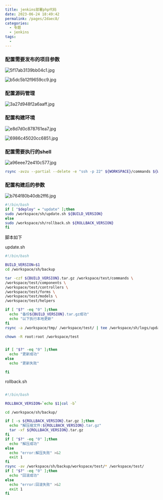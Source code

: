 ```yaml
---
title: jenkins部署php代码
date: 2023-06-24 18:49:42
permalink: /pages/2daec8/
categories:
  - 专题
  - jenkins
tags:
  - 
---
```


### 配置需要发布的项目参数



![5f17ab3139bb04c1.jpg](http://pic.zzppjj.top/LightPicture/2023/06/5f17ab3139bb04c1.jpg)



![b5dc5b12f9659cc9.jpg](http://pic.zzppjj.top/LightPicture/2023/06/b5dc5b12f9659cc9.jpg)

### 配置源码管理

![3a27d948f2a6aaff.jpg](http://pic.zzppjj.top/LightPicture/2023/06/3a27d948f2a6aaff.jpg)

### 配置构建环境

![e8d7d0c878761ea7.jpg](http://pic.zzppjj.top/LightPicture/2023/06/e8d7d0c878761ea7.jpg)

![6986c45020cc6851.jpg](http://pic.zzppjj.top/LightPicture/2023/06/6986c45020cc6851.jpg)

### 配置需要执行的shell

![a96eee72e410c577.jpg](http://pic.zzppjj.top/LightPicture/2023/06/a96eee72e410c577.jpg)

```bash
rsync -avzu --partial --delete -e "ssh -p 22" ${WORKSPACE}/commands ${WORKSPACE}/components ${WORKSPACE}/controllers ${WORKSPACE}/forms ${WORKSPACE}/models ${WORKSPACE}/helpers jenkinstransfer@xxxxx:/workspace/tmp/ --exclude ".gitignore"
```

### 配置构建后的参数

![b764f80b40db2ff6.jpg](http://pic.zzppjj.top/LightPicture/2023/06/b764f80b40db2ff6.jpg)

```bash
#!/bin/bash
if [ "$deploy" = "update" ];then
sudo /workspace/sh/update.sh ${BUILD_VERSION}
else
sudo /workspace/sh/rollback.sh ${ROLLBACK_VERSION}
fi
```

脚本如下

update.sh

```bash
#!/bin/bash

BUILD_VERSION=$1
cd /workspace/sh/backup

tar -czf ${BUILD_VERSION}.tar.gz /workspace/test/commands \
/workspace/test/components \
/workspace/test/controllers \
/workspace/test/forms \
/workspace/test/models \
/workspace/test/helpers

if [ "$?" -eq "0" ];then
  echo "备份${BUILD_VERSION}.tar.gz成功"
  echo "以下执行本地更新"
fi
rsync -a /workspace/tmp/ /workspace/test/ | tee /workspace/sh/logs/update-`date +"%Y%m%d-%H%M%S"`.log

chown -R root:root /workspace/test


if [ "$?" -eq "0" ];then
  echo "更新成功"
else
  echo "更新失败"

fi
```

rollback.sh

```bash

#!/bin/bash

ROLLBACK_VERSION=`echo $1|col -b`

cd /workspace/sh/backup/

if [ -s ${ROLLBACK_VERSION}.tar.gz ];then
  echo "解压缩文件:${ROLLBACK_VERSION}.tar.gz"
  tar -xf ${ROLLBACK_VERSION}.tar.gz
fi
if [ "$?" -eq "0" ];then
  echo "解压成功"
else
  echo "error:解压失败" >&2
  exit 1
fi
rsync -av /workspace/sh/backup/workspace/test/* /workspace/test/
if [ "$?" -eq "0" ];then
  echo "回滚成功"
else
  echo "error:回滚失败" >&2
  exit 1
fi
```
